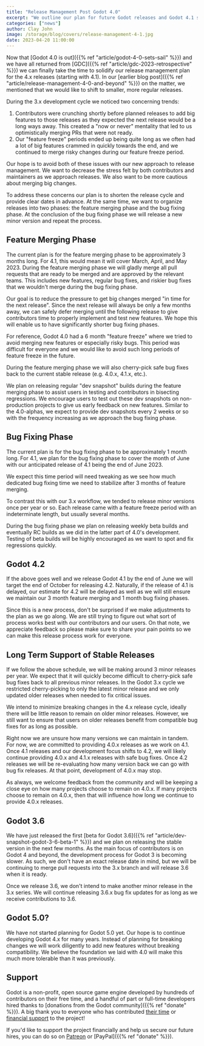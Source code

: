 ```yaml
---
title: "Release Management Post Godot 4.0"
excerpt: "We outline our plan for future Godot releases and Godot 4.1 specifically, which you can expect at the end of June, after three months of feature merging and one month of bug fixing."
categories: ["news"]
author: Clay John
image: /storage/blog/covers/release-management-4-1.jpg
date: 2023-04-20 11:00:00
---
```


Now that [Godot 4.0 is out]({{% ref "article/godot-4-0-sets-sail" %}}) and we have all returned from [GDC]({{% ref "article/gdc-2023-retrospective" %}}) we can finally take the time to solidify our release management plan for the 4.x releases (starting with 4.1). In our [earlier blog post]({{% ref "article/release-management-4-0-and-beyond" %}}) on the matter, we mentioned that we would like to shift to smaller, more regular releases.

During the 3.x development cycle we noticed two concerning trends:
1. Contributors were crunching shortly before planned releases to add big features to those releases as they expected the next release would be a long ways away. This created a "now or never" mentality that led to us optimistically merging PRs that were not ready.
2. Our "feature freeze" periods ended up being quite long as we often had a lot of big features crammed in quickly towards the end, and we continued to merge risky changes during our feature freeze period.

Our hope is to avoid both of these issues with our new approach to release management. We want to decrease the stress felt by both contributors and maintainers as we approach releases. We also want to be more cautious about merging big changes.

To address these concerns our plan is to shorten the release cycle and provide clear dates in advance. At the same time, we want to organize releases into two phases: the feature merging phase and the bug fixing phase. At the conclusion of the bug fixing phase we will release a new minor version and repeat the process.

## Feature Merging Phase

The current plan is for the feature merging phase to be approximately 3 months long. For 4.1, this would mean it will cover March, April, and May 2023. During the feature merging phase we will gladly merge all pull requests that are ready to be merged and are approved by the relevant teams. This includes new features, regular bug fixes, and riskier bug fixes that we wouldn't merge during the bug fixing phase.

Our goal is to reduce the pressure to get big changes merged "in time for the next release". Since the next release will always be only a few months away, we can safely defer merging until the following release to give contributors time to properly implement and test new features. We hope this will enable us to have significantly shorter bug fixing phases.

For reference, Godot 4.0 had a 6 month "feature freeze" where we tried to avoid merging new features or especially risky bugs. This period was difficult for everyone and we would like to avoid such long periods of feature freeze in the future.

During the feature merging phase we will also cherry-pick safe bug fixes back to the current stable release (e.g. 4.0.x, 4.1.x, etc.).

We plan on releasing regular "dev snapshot" builds during the feature merging phase to assist users in testing and contributors in bisecting regressions. We encourage users to test out these dev snapshots on non-production projects to give us early feedback on new features. Similar to the 4.0-alphas, we expect to provide dev snapshots every 2 weeks or so with the frequency increasing as we approach the bug fixing phase.

## Bug Fixing Phase

The current plan is for the bug fixing phase to be approximately 1 month long. For 4.1, we plan for the bug fixing phase to cover the month of June with our anticipated release of 4.1 being the end of June 2023.

We expect this time period will need tweaking as we see how much dedicated bug fixing time we need to stabilize after 3 months of feature merging.

To contrast this with our 3.x workflow, we tended to release minor versions once per year or so. Each release came with a feature freeze period with an indeterminate length, but usually several months.

During the bug fixing phase we plan on releasing weekly beta builds and eventually RC builds as we did in the latter part of 4.0's development. Testing of beta builds will be highly encouraged as we want to spot and fix regressions quickly.

## Godot 4.2

If the above goes well and we release Godot 4.1 by the end of June we will target the end of October for releasing 4.2. Naturally, if the release of 4.1 is delayed, our estimate for 4.2 will be delayed as well as we will still ensure we maintain our 3 month feature merging and 1 month bug fixing phases.

Since this is a new process, don't be surprised if we make adjustments to the plan as we go along. We are still trying to figure out what sort of process works best with our contributors and our users. On that note, we appreciate feedback so please make sure to share your pain points so we can make this release process work for everyone.

## Long Term Support of Stable Releases

If we follow the above schedule, we will be making around 3 minor releases per year. We expect that it will quickly become difficult to cherry-pick safe bug fixes back to all previous minor releases. In the Godot 3.x cycle we restricted cherry-picking to only the latest minor release and we only updated older releases when needed to fix critical issues.

We intend to minimize breaking changes in the 4.x release cycle, ideally there will be little reason to remain on older minor releases. However, we still want to ensure that users on older releases benefit from compatible bug fixes for as long as possible.

Right now we are unsure how many versions we can maintain in tandem. For now, we are committed to providing 4.0.x releases as we work on 4.1. Once 4.1 releases and our development focus shifts to 4.2, we will likely continue providing 4.0.x and 4.1.x releases with safe bug fixes. Once 4.2 releases we will be re-evaluating how many version back we can go with bug fix releases. At that point, development of 4.0.x may stop.

As always, we welcome feedback from the community and will be keeping a close eye on how many projects choose to remain on 4.0.x. If many projects choose to remain on 4.0.x, then that will influence how long we continue to provide 4.0.x releases.

## Godot 3.6

We have just released the first [beta for Godot 3.6]({{% ref "article/dev-snapshot-godot-3-6-beta-1" %}}) and we plan on releasing the stable version in the next few months. As the main focus of contributors is on Godot 4 and beyond, the development process for Godot 3 is becoming slower. As such, we don't have an exact release date in mind, but we will be continuing to merge pull requests into the 3.x branch and will release 3.6 when it is ready.

Once we release 3.6, we don't intend to make another minor release in the 3.x series. We will continue releasing 3.6.x bug fix updates for as long as we receive contributions to 3.6.

## Godot 5.0?

We have not started planning for Godot 5.0 yet. Our hope is to continue developing Godot 4.x for many years. Instead of planning for breaking changes we will work diligently to add new features without breaking compatibility. We believe the foundation we laid with 4.0 will make this much more tolerable than it was previously.

## Support

Godot is a non-profit, open source game engine developed by hundreds of contributors on their free time, and a handful of part or full-time developers hired thanks to [donations from the Godot community]({{% ref "donate" %}}). A big thank you to everyone who has contributed [their time](https://github.com/godotengine/godot/blob/master/AUTHORS.md) or [financial support](https://github.com/godotengine/godot/blob/master/DONORS.md) to the project!

If you'd like to support the project financially and help us secure our future hires, you can do so on [Patreon](https://www.patreon.com/godotengine) or [PayPal]({{% ref "donate" %}}).
